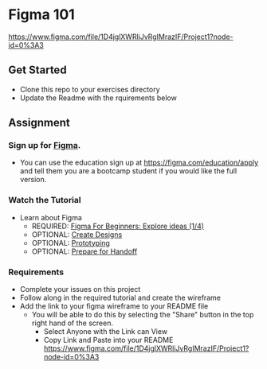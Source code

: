 # Figma 101
https://www.figma.com/file/1D4jglXWRliJvRgIMrazIF/Project1?node-id=0%3A3
## Get Started
- Clone this repo to your exercises directory
- Update the Readme with the rquirements below

## Assignment

### Sign up for [Figma](https://figma.com). 
  - You can use the education sign up at https://figma.com/education/apply and tell them you are a bootcamp student if you would like the full version.
  
### Watch the Tutorial
- Learn about Figma
  - REQUIRED: [Figma For Beginners: Explore ideas (1/4)](https://youtu.be/dXQ7IHkTiMM)
  - OPTIONAL: [Create Designs](https://youtu.be/wvFd-z7jSaA)
  - OPTIONAL: [Prototyping](https://youtu.be/lTIeZ2ahEkQ)
  - OPTIONAL: [Prepare for Handoff](https://youtu.be/EQ_FL6u8EyM)

### Requirements
- Complete your issues on this project
- Follow along in the required tutorial and create the wireframe
- Add the link to your figma wireframe to your README file
  - You will be able to do this by selecting the "Share" button in the top right hand of the screen.
    - Select Anyone with the Link can View
    - Copy Link and Paste into your README
    https://www.figma.com/file/1D4jglXWRliJvRgIMrazIF/Project1?node-id=0%3A3
